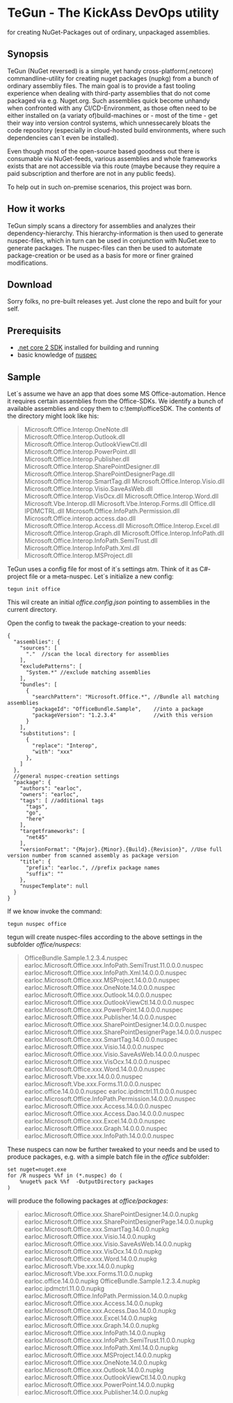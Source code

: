 # TeGun - The KickAss DevOps utility #

for creating NuGet-Packages out of ordinary, unpackaged assemblies.

## Synopsis ##
TeGun (NuGet reversed) is a simple, yet handy cross-platform(.netcore) commandline-utility for creating nuget packages (nupkg) from a bunch of ordinary assembliy files. 
The main goal is to provide a fast tooling experience when dealing with third-party assemblies that do not come packaged via e.g. Nuget.org.
Such assemblies quick become unhandy when confronted with any CI/CD-Environment, as those often need to be either installed on (a variaty of)build-machines or - most of the time - get their way into version control systems, which unnessecarely bloats the code repository (especially in cloud-hosted build environments, where such dependencies can´t even be installed).

Even though most of the open-source based goodness out there is consumable via NuGet-feeds, various assemblies and whole frameworks  exists that are not accessible via this route (maybe because they require a paid subscription and therfore are not in any public feeds).

To help out in such on-premise scenarios, this project was born.

## How it works ##
TeGun simply scans a directory for assemblies and analyzes their dependency-hierarchy. This hierarchy-information is then used to generate nuspec-files, which in turn can be used in conjunction with NuGet.exe to generate packages. The nuspec-files can then be used to automate package-creation or be used as a basis for more or finer grained modifications.

## Download ##
Sorry folks, no pre-built releases yet.
Just clone the repo and built for your self.

## Prerequisits ##
- [.net core 2 SDK](https://www.microsoft.com/net/learn/get-started/windows) installed for building and running
- basic knowledge of [nuspec](https://docs.microsoft.com/en-us/nuget/schema/nuspec)

## Sample ##
Let´s assume we have an app that does some MS Office-automation. Hence it requires certain assemblies from the Office-SDKs. We identify a bunch of available assemblies and copy them to c:\temp\officeSDK. The contents of the directory might look like his:

> Microsoft.Office.Interop.OneNote.dll
> Microsoft.Office.Interop.Outlook.dll
> Microsoft.Office.Interop.OutlookViewCtl.dll
> Microsoft.Office.Interop.PowerPoint.dll
> Microsoft.Office.Interop.Publisher.dll
> Microsoft.Office.Interop.SharePointDesigner.dll
> Microsoft.Office.Interop.SharePointDesignerPage.dll
> Microsoft.Office.Interop.SmartTag.dll
> Microsoft.Office.Interop.Visio.dll
> Microsoft.Office.Interop.Visio.SaveAsWeb.dll
> Microsoft.Office.Interop.VisOcx.dll
> Microsoft.Office.Interop.Word.dll
> Microsoft.Vbe.Interop.dll
> Microsoft.Vbe.Interop.Forms.dll
> Office.dll
> IPDMCTRL.dll
> Microsoft.Office.InfoPath.Permission.dll
> Microsoft.Office.interop.access.dao.dll
> Microsoft.Office.Interop.Access.dll
> Microsoft.Office.Interop.Excel.dll
> Microsoft.Office.Interop.Graph.dll
> Microsoft.Office.Interop.InfoPath.dll
> Microsoft.Office.Interop.InfoPath.SemiTrust.dll
> Microsoft.Office.Interop.InfoPath.Xml.dll
> Microsoft.Office.Interop.MSProject.dll

TeGun uses a config file for most of it´s settings atm. Think of it as C#-project file or a meta-nuspec. Let´s initialize a new config:

    tegun init office

This wil create an initial *office.config.json* pointing to assemblies in the current directory.

Open the config to tweak the package-creation to your needs:

    {
      "assemblies": {
        "sources": [ 
          "."  //scan the local directory for assemblies
        ],
        "excludePatterns": [ 
          "System.*" //exclude matching assemblies
        ],
        "bundles": [
          {
            "searchPattern": "Microsoft.Office.*", //Bundle all matching assemblies
            "packageId": "OfficeBundle.Sample",    //into a package
            "packageVersion": "1.2.3.4"            //with this version
          }
        ],
        "substitutions": [
          {
            "replace": "Interop",
            "with": "xxx"
          },
        ]
      },
      //general nuspec-creation settings
      "package": { 
        "authors": "earloc",
        "owners": "earloc",
        "tags": [ //additional tags
          "tags",
          "go",
          "here"
        ],
        "targetframeworks": [
          "net45"
        ],
        "versionFormat": "{Major}.{Minor}.{Build}.{Revision}", //Use full version number from scanned assembly as package version
        "title": {
          "prefix": "earloc.", //prefix package names
          "suffix": ""
        },
        "nuspecTemplate": null
      }
    }


If we know invoke the command:

    tegun nuspec office

tegun will create nuspec-files according to the above settings in the subfolder *office/nuspecs*:

> OfficeBundle.Sample.1.2.3.4.nuspec
> earloc.Microsoft.Office.xxx.InfoPath.SemiTrust.11.0.0.0.nuspec
> earloc.Microsoft.Office.xxx.InfoPath.Xml.14.0.0.0.nuspec
> earloc.Microsoft.Office.xxx.MSProject.14.0.0.0.nuspec
> earloc.Microsoft.Office.xxx.OneNote.14.0.0.0.nuspec
> earloc.Microsoft.Office.xxx.Outlook.14.0.0.0.nuspec
> earloc.Microsoft.Office.xxx.OutlookViewCtl.14.0.0.0.nuspec
> earloc.Microsoft.Office.xxx.PowerPoint.14.0.0.0.nuspec
> earloc.Microsoft.Office.xxx.Publisher.14.0.0.0.nuspec
> earloc.Microsoft.Office.xxx.SharePointDesigner.14.0.0.0.nuspec
> earloc.Microsoft.Office.xxx.SharePointDesignerPage.14.0.0.0.nuspec
> earloc.Microsoft.Office.xxx.SmartTag.14.0.0.0.nuspec
> earloc.Microsoft.Office.xxx.Visio.14.0.0.0.nuspec
> earloc.Microsoft.Office.xxx.Visio.SaveAsWeb.14.0.0.0.nuspec
> earloc.Microsoft.Office.xxx.VisOcx.14.0.0.0.nuspec
> earloc.Microsoft.Office.xxx.Word.14.0.0.0.nuspec
> earloc.Microsoft.Vbe.xxx.14.0.0.0.nuspec
> earloc.Microsoft.Vbe.xxx.Forms.11.0.0.0.nuspec
> earloc.office.14.0.0.0.nuspec
> earloc.ipdmctrl.11.0.0.0.nuspec
> earloc.Microsoft.Office.InfoPath.Permission.14.0.0.0.nuspec
> earloc.Microsoft.Office.xxx.Access.14.0.0.0.nuspec
> earloc.Microsoft.Office.xxx.Access.Dao.14.0.0.0.nuspec
> earloc.Microsoft.Office.xxx.Excel.14.0.0.0.nuspec
> earloc.Microsoft.Office.xxx.Graph.14.0.0.0.nuspec
> earloc.Microsoft.Office.xxx.InfoPath.14.0.0.0.nuspec

These nuspecs can now be further tweaked to your needs and be used to produce packages, e.g. with a simple batch file in the *office* subfolder:

    set nuget=nuget.exe
    for /R nuspecs %%f in (*.nuspec) do (
    	%nuget% pack %%f  -OutputDirectory packages
    )

will produce the following packages at *office/packages*:

> earloc.Microsoft.Office.xxx.SharePointDesigner.14.0.0.nupkg
> earloc.Microsoft.Office.xxx.SharePointDesignerPage.14.0.0.nupkg
> earloc.Microsoft.Office.xxx.SmartTag.14.0.0.nupkg
> earloc.Microsoft.Office.xxx.Visio.14.0.0.nupkg
> earloc.Microsoft.Office.xxx.Visio.SaveAsWeb.14.0.0.nupkg
> earloc.Microsoft.Office.xxx.VisOcx.14.0.0.nupkg
> earloc.Microsoft.Office.xxx.Word.14.0.0.nupkg
> earloc.Microsoft.Vbe.xxx.14.0.0.nupkg
> earloc.Microsoft.Vbe.xxx.Forms.11.0.0.nupkg
> earloc.office.14.0.0.nupkg
> OfficeBundle.Sample.1.2.3.4.nupkg
> earloc.ipdmctrl.11.0.0.nupkg
> earloc.Microsoft.Office.InfoPath.Permission.14.0.0.nupkg
> earloc.Microsoft.Office.xxx.Access.14.0.0.nupkg
> earloc.Microsoft.Office.xxx.Access.Dao.14.0.0.nupkg
> earloc.Microsoft.Office.xxx.Excel.14.0.0.nupkg
> earloc.Microsoft.Office.xxx.Graph.14.0.0.nupkg
> earloc.Microsoft.Office.xxx.InfoPath.14.0.0.nupkg
> earloc.Microsoft.Office.xxx.InfoPath.SemiTrust.11.0.0.nupkg
> earloc.Microsoft.Office.xxx.InfoPath.Xml.14.0.0.nupkg
> earloc.Microsoft.Office.xxx.MSProject.14.0.0.nupkg
> earloc.Microsoft.Office.xxx.OneNote.14.0.0.nupkg
> earloc.Microsoft.Office.xxx.Outlook.14.0.0.nupkg
> earloc.Microsoft.Office.xxx.OutlookViewCtl.14.0.0.nupkg
> earloc.Microsoft.Office.xxx.PowerPoint.14.0.0.nupkg
> earloc.Microsoft.Office.xxx.Publisher.14.0.0.nupkg




